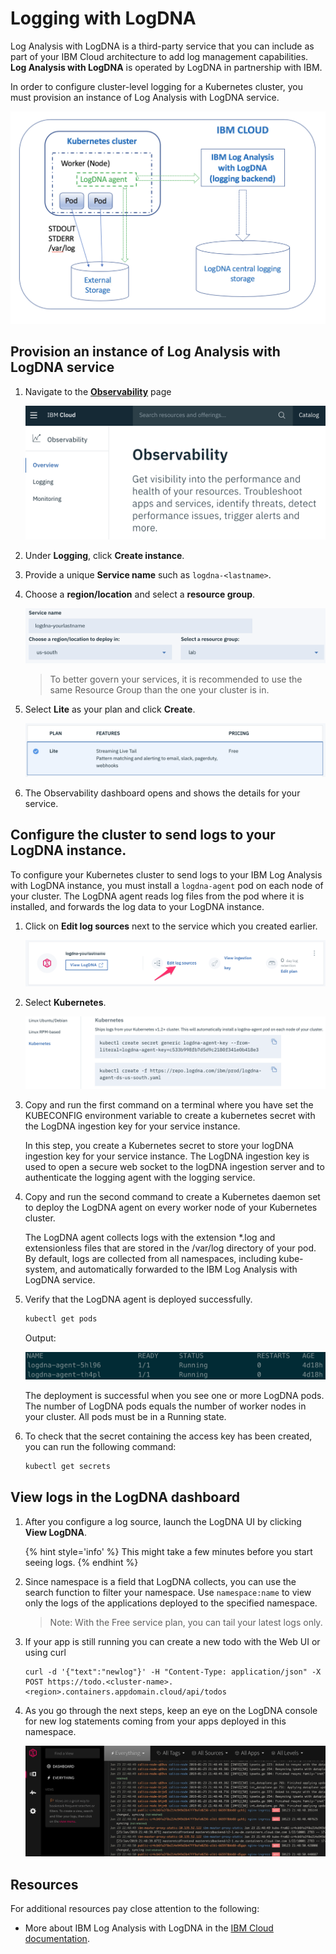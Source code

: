 # Logging with LogDNA

Log Analysis with LogDNA is a third-party service that you can include as part of your IBM Cloud architecture to add log management capabilities. **Log Analysis with LogDNA** is operated by LogDNA in partnership with IBM.

In order to configure cluster-level logging for a Kubernetes cluster, you must provision an instance of Log Analysis with LogDNA service.

![](./images/logdna-architecture.png)

## Provision an instance of Log Analysis with LogDNA service

1. Navigate to the [**Observability**](https://cloud.ibm.com/observe) page

    ![](./images/observe-landing.png)

1. Under **Logging**, click **Create instance**.

1. Provide a unique **Service name** such as `logdna-<lastname>`.

1. Choose a **region/location** and select a **resource group**.

    ![](./images/logging-creation.png)

    > To better govern your services, it is recommended to use the same Resource Group than the one your cluster is in.

1. Select **Lite** as your plan and click **Create**.

    ![](./images/logging-plan.png)

1. The Observability dashboard opens and shows the details for your service.

## Configure the cluster to send logs to your LogDNA instance.

To configure your Kubernetes cluster to send logs to your IBM Log Analysis with LogDNA instance, you must install a `logdna-agent` pod on each node of your cluster. The LogDNA agent reads log files from the pod where it is installed, and forwards the log data to your LogDNA instance.

1. Click on **Edit log sources** next to the service which you created earlier.

    ![](./images/logging-configure.png)

1. Select **Kubernetes**.

    ![](./images/logdna-agents.png)

1. Copy and run the first command on a terminal where you have set the KUBECONFIG environment variable to create a kubernetes secret with the LogDNA ingestion key for your service instance.

    In this step, you create a Kubernetes secret to store your logDNA ingestion key for your service instance. The LogDNA ingestion key is used to open a secure web socket to the logDNA ingestion server and to authenticate the logging agent with the logging service.

1. Copy and run the second command to create a Kubernetes daemon set to deploy the LogDNA agent on every worker node of your Kubernetes cluster.

    The LogDNA agent collects logs with the extension *.log and extensionless files that are stored in the /var/log directory of your pod. By default, logs are collected from all namespaces, including kube-system, and automatically forwarded to the IBM Log Analysis with LogDNA service.

1. Verify that the LogDNA agent is deployed successfully.
    ```sh
    kubectl get pods
    ```
    Output:

    ![](./images/logdna-agent-pods.png)

    The deployment is successful when you see one or more LogDNA pods. The number of LogDNA pods equals the number of worker nodes in your cluster. All pods must be in a Running state.

1. To check that the secret containing the access key has been created, you can run the following command:
    ```sh
    kubectl get secrets
    ```


## View logs in the LogDNA dashboard

1. After you configure a log source, launch the LogDNA UI by clicking **View LogDNA**.

    {% hint style='info' %} This might take a few minutes before you start seeing logs. {% endhint %}

1. Since namespace is a field that LogDNA collects, you can use the search function to filter your namespace. Use `namespace:name` to view only the logs of the applications deployed to the specified namespace.

    > Note: With the Free service plan, you can tail your latest logs only.

1. If your app is still running you can create a new todo with the Web UI or using curl
    ```
    curl -d '{"text":"newlog"}' -H "Content-Type: application/json" -X POST https://todo.<cluster-name>.<region>.containers.appdomain.cloud/api/todos
    ```

1. As you go through the next steps, keep an eye on the LogDNA console for new log statements coming from your apps deployed in this namespace.

    ![LogDNA dashboard](./images/logdna-console.png)

## Resources

For additional resources pay close attention to the following:

* More about IBM Log Analysis with LogDNA in the [IBM Cloud documentation](https://cloud.ibm.com/docs/services/Log-Analysis-with-LogDNA/index.html#getting-started).